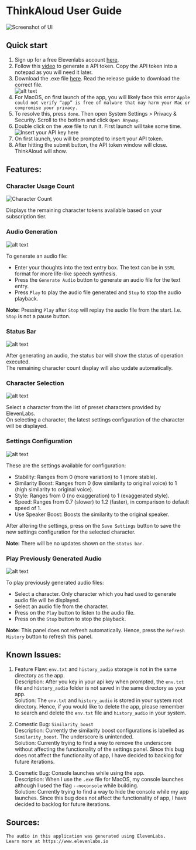 # ThinkAloud User Guide

![Screenshot of UI](./images/UI.png)

## Quick start
1. Sign up for a free Elevenlabs account [here](https://elevenlabs.io/app/sign-up).
1. Follow this [video](https://www.youtube.com/watch?v=BqJyiNFE9pA) to generate a API token. Copy the API token into a notepad as you will need it later.
1. Download the .exe file [here](https://github.com/TY1Fan/Python-TTS-App/releases). Read the release guide to download the correct file.\
![alt text](<./images/mac_issue.png>)
1. For MacOS, on first launch of the app, you will likely face this error `Apple could not verify “app” is free of malware that may harm your Mac or compromise your privacy.`
1. To resolve this, press `done`. Then open System Settings > Privacy & Security. Scroll to the bottom and click `Open Anyway`.
1. Double click on the .exe file to run it. First launch will take some time.\
![Insert your API key here](./images/api.png)
1. On first launch, you will be prompted to insert your API token.
1. After hitting the submit button, the API token window will close. ThinkAloud will show.

## Features:

### Character Usage Count
![Character Count](./images/char_count.png)

Displays the remaining character tokens available based on your subscription tier.

### Audio Generation
![alt text](./images/text_entry.png)

To generate an audio file:
- Enter your thoughts into the text entry box. The text can be in `SSML` format for more life-like speech synthesis.
- Press the `Generate Audio` button to generate an audio file for the text entry.
- Press `Play` to play the audio file generated and `Stop` to stop the audio playback.

**Note:** Pressing `Play` after `Stop` will replay the audio file from the start. I.e. `Stop` is not a pause button.

### Status Bar
![alt text](./images/status.png)

After generating an audio, the status bar will show the status of operation executed.\
The remaining character count display will also update automatically.

### Character Selection
![alt text](./images/char.png)

Select a character from the list of preset characters provided by ElevenLabs.\
On selecting a character, the latest settings configuration of the character will be displayed.

### Settings Configuration
![alt text](./images/config.png)

These are the settings available for configuration:
- Stability: Ranges from 0 (more variation) to 1 (more stable).
- Similarity Boost: Ranges from 0 (low similarity to original voice) to 1 (high similarity to original voice).
- Style: Ranges from 0 (no exaggeration) to 1 (exaggerated style).
- Speed: Ranges from 0.7 (slower) to 1.2 (faster), in comparison to default speed of 1.
- Use Speaker Boost: Boosts the similarity to the original speaker. 

After altering the settings, press on the `Save Settings` button to save the new settings configuration for the selected character.

**Note:** There will be no updates shown on the `status bar`.

### Play Previously Generated Audio
![alt text](./images/history.png)

To play previously generated audio files:
- Select a character. Only character which you had used to generate audio file will be displayed.
- Select an audio file from the character.
- Press on the `Play` button to listen to the audio file.
- Press on the `Stop` button to stop the playback.

**Note:** This panel does not refresh automatically. Hence, press the `Refresh History` button to refresh this panel.

## Known Issues:

1. Feature Flaw: `env.txt` and `history_audio` storage is not in the same directory as the app.\
Description: After you key in your api key when prompted, the `env.txt` file and `history_audio` folder is not saved in the same directory as your app.\
Solution: The `env.txt` and `history_audio` is stored in your system root directory. Hence, if you would like to delete the app, please remember to search and delete the `env.txt` file and `history_audio` in your system.

1. Comestic Bug: `Similarity_boost`\
Description: Currently the similarity boost configurations is labelled as `Similarity_boost`. The underscore is unintended.\
Solution: Currently trying to find a way to remove the underscore without affecting the functionality of the settings panel. Since this bug does not affect the functionality of app, I have decided to backlog for future iterations.

1. Cosmetic Bug: Console launches while using the app.\
Description: When I use the `.exe` file for MacOS, my console launches although I used the flag `--noconsole` while building.\
Solution: Currently trying to find a way to hide the console while my app launches. Since this bug does not affect the functionality of app, I have decided to backlog for future iterations.

## Sources:
```
The audio in this application was generated using ElevenLabs.
Learn more at https://www.elevenlabs.io
``` 